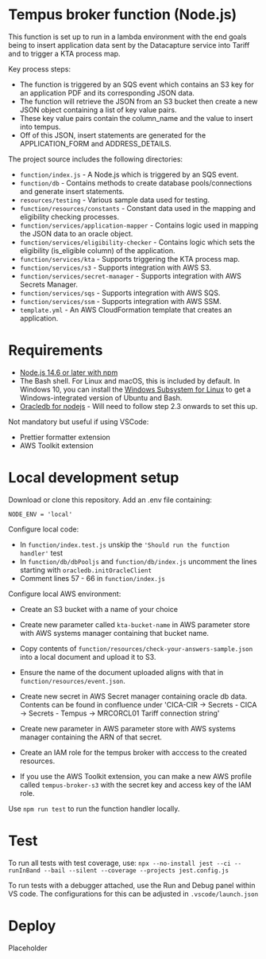 # Tempus broker function (Node.js)
This function is set up to run in a lambda environment with the end goals being to insert application data sent by the Datacapture service into Tariff and to trigger a KTA process map.

Key process steps:

- The function is triggered by an SQS event which contains an S3 key for an application PDF and its corresponding JSON data.
- The function will retrieve the JSON from an S3 bucket then create a new JSON object containing a list of key value pairs.
- These key value pairs contain the column_name and the value to insert into tempus.
- Off of this JSON, insert statements are generated for the APPLICATION_FORM and ADDRESS_DETAILS.

The project source includes the following directories:

- `function/index.js` - A Node.js which is triggered by an SQS event.
- `function/db` - Contains methods to create database pools/connections and generate insert statements.
- `resources/testing` - Various sample data used for testing.
- `function/resources/constants` - Constant data used in the mapping and eligibility checking processes.
- `function/services/application-mapper` - Contains logic used in mapping the JSON data to an oracle object.
- `function/services/eligibility-checker` - Contains logic which sets the eligibility (is_eligible column) of the application.
- `function/services/kta` - Supports triggering the KTA process map.
- `function/services/s3` - Supports integration with AWS S3.
- `function/services/secret-manager` - Supports integration with AWS Secrets Manager.
- `function/services/sqs` - Supports integration with AWS SQS.
- `function/services/ssm` - Supports integration with AWS SSM.
- `template.yml` - An AWS CloudFormation template that creates an application.


# Requirements
- [Node.js 14.6 or later with npm](https://nodejs.org/en/download/releases/)
- The Bash shell. For Linux and macOS, this is included by default. In Windows 10, you can install the [Windows Subsystem for Linux](https://docs.microsoft.com/en-us/windows/wsl/install-win10) to get a Windows-integrated version of Ubuntu and Bash.
- [Oracledb for nodejs](https://node-oracledb.readthedocs.io/en/latest/) - Will need to follow step 2.3 onwards to set this up.

Not mandatory but useful if using VSCode:
- Prettier formatter extension
- AWS Toolkit extension

# Local development setup

Download or clone this repository.
Add an .env file containing:

   `NODE_ENV = 'local'`

Configure local code:
- In `function/index.test.js` unskip the `'Should run the function handler'` test
- In `function/db/dbPooljs` and `function/db/index.js` uncomment the lines starting with `oracledb.initOracleClient`
- Comment lines 57 - 66 in `function/index.js`

Configure local AWS environment:
- Create an S3 bucket with a name of your choice
- Create new parameter called `kta-bucket-name` in AWS parameter store with AWS systems manager containing that bucket name.
- Copy contents of `function/resources/check-your-answers-sample.json` into a local document and upload it to S3.
- Ensure the name of the document uploaded aligns with that in `function/resources/event.json`.

- Create new secret in AWS Secret manager containing oracle db data. Contents can be found in confluence under 
  'CICA-CIR -> Secrets - CICA -> Secrets - Tempus -> MRCORCL01 Tariff connection string'
- Create new parameter in AWS parameter store with AWS systems manager containing the ARN of that secret.

- Create an IAM role for the tempus broker with acccess to the created resources.
- If you use the AWS Toolkit extension, you can make a new AWS profile called `tempus-broker-s3` with the secret
  key and access key of the IAM role.

Use `npm run test` to run the function handler locally.

# Test

To run all tests with test coverage, use:
`npx --no-install jest --ci --runInBand --bail --silent --coverage --projects jest.config.js`

To run tests with a debugger attached, use the Run and Debug panel within VS code. The configurations for this can be adjusted in
`.vscode/launch.json`
# Deploy
 
Placeholder

